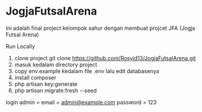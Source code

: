 # JogjaFutsalArena
Ini adalah final project kelompok sahur dengan membuat projcet JFA (Jogja Futsal Arena)

Run Locally
1. clone project
   git clone https://github.com/Rosyid13/JogjaFutsalArena.git
2. masuk kedalam directory project
3. copy env.example kedalam file .env lalu edit databasenya
4. install composer
5. php artisan key:generate
6. php artisan migrate:fresh --seed

login
admin = email = admin@example.com
        password = 123
